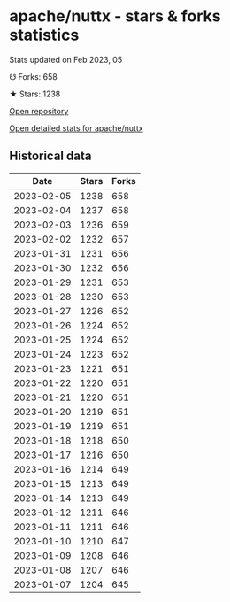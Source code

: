 # apache/nuttx - stars & forks statistics

Stats updated on Feb 2023, 05

☋ Forks: 658

★ Stars: 1238

[Open repository](https://github.com/apache/nuttx)

[Open detailed stats for apache/nuttx](https://reviewgithub.com/rep/apache/nuttx)

## Historical data
| Date | Stars | Forks |
|------|-------|-------|
| 2023-02-05 | 1238 | 658 | 
| 2023-02-04 | 1237 | 658 | 
| 2023-02-03 | 1236 | 659 | 
| 2023-02-02 | 1232 | 657 | 
| 2023-01-31 | 1231 | 656 | 
| 2023-01-30 | 1232 | 656 | 
| 2023-01-29 | 1231 | 653 | 
| 2023-01-28 | 1230 | 653 | 
| 2023-01-27 | 1226 | 652 | 
| 2023-01-26 | 1224 | 652 | 
| 2023-01-25 | 1224 | 652 | 
| 2023-01-24 | 1223 | 652 | 
| 2023-01-23 | 1221 | 651 | 
| 2023-01-22 | 1220 | 651 | 
| 2023-01-21 | 1220 | 651 | 
| 2023-01-20 | 1219 | 651 | 
| 2023-01-19 | 1219 | 651 | 
| 2023-01-18 | 1218 | 650 | 
| 2023-01-17 | 1216 | 650 | 
| 2023-01-16 | 1214 | 649 | 
| 2023-01-15 | 1213 | 649 | 
| 2023-01-14 | 1213 | 649 | 
| 2023-01-12 | 1211 | 646 | 
| 2023-01-11 | 1211 | 646 | 
| 2023-01-10 | 1210 | 647 | 
| 2023-01-09 | 1208 | 646 | 
| 2023-01-08 | 1207 | 646 | 
| 2023-01-07 | 1204 | 645 | 


